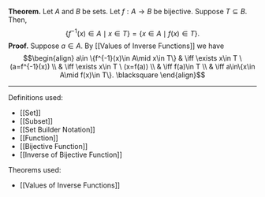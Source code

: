 **Theorem.** Let $A$ and $B$ be sets. Let $f:A\to B$ be bijective. Suppose $T\subseteq B$. Then, $$\{f^{-1}(x)\in A\mid x\in T\}=\{x\in A\mid f(x)\in T\}.$$
**Proof.** Suppose $a\in A$. By [[Values of Inverse Functions]] we have
$$\begin{align}
a\in \{f^{-1}(x)\in A\mid x\in T\} & \iff \exists x\in T \ (a=f^{-1}(x)) \\
 & \iff \exists x\in T \ (x=f(a)) \\
 & \iff f(a)\in T \\
 & \iff a\in\{x\in A\mid f(x)\in T\}. \blacksquare
\end{align}$$
***
Definitions used:
- [[Set]]
- [[Subset]]
- [[Set Builder Notation]]
- [[Function]]
- [[Bijective Function]]
- [[Inverse of Bijective Function]]

Theorems used:
- [[Values of Inverse Functions]]